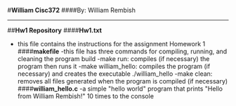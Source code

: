 #**William Cisc372**
####By: William Rembish
***
##**Hw1 Repository**
####**Hw1.txt**
- this file contains the instructions for the assignment Homework 1
####**makefile**
-this file has three commands for compiling, running, and cleaning the program build
-make run: compiles (if necessary) the program then runs it
-make william_hello: compiles the program (if necessary) and creates the executable ./william_hello
-make clean: removes all files generated when the program is compiled (if necessary)
####**william_hello.c**
-a simple "hello world" program that prints "Hello from William Rembish!" 10 times to the console
